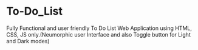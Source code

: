 # To-Do_List
Fully Functional and user friendly To Do List Web Application using HTML, CSS, JS only.(Neumorphic user Interface and also Toggle button for Light and Dark modes)
